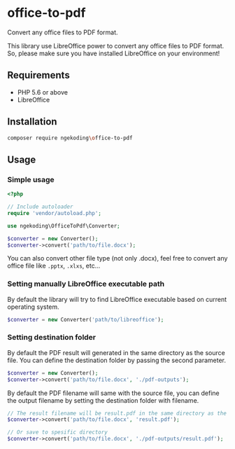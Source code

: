 # office-to-pdf

Convert any office files to PDF format.

This library use LibreOffice power to convert any office files to PDF format. So, please make sure you have installed LibreOffice on your environment!

## Requirements
- PHP 5.6 or above
- LibreOffice

## Installation

```bash
composer require ngekoding\office-to-pdf
```

## Usage

### Simple usage

```php
<?php

// Include autoloader
require 'vendor/autoload.php';

use ngekoding\OfficeToPdf\Converter;

$converter = new Converter();
$converter->convert('path/to/file.docx');
```

You can also convert other file type (not only .docx), feel free to convert any office file like `.pptx`, `.xlxs`, etc...

### Setting manually LibreOffice executable path

By default the library will try to find LibreOffice executable based on current operating system.

```php
$converter = new Converter('path/to/libreoffice');
```

### Setting destination folder

By default the PDF result will generated in the same directory as the source file. You can define the destination folder by passing the second parameter.

```php
$converter = new Converter();
$converter->convert('path/to/file.docx', './pdf-outputs');
```

By default the PDF filename will same with the source file, you can define the output filename by setting the destination folder with filename.

```php
// The result filename will be result.pdf in the same directory as the source file
$converter->convert('path/to/file.docx', 'result.pdf');

// Or save to spesific directory
$converter->convert('path/to/file.docx', './pdf-outputs/result.pdf');
```